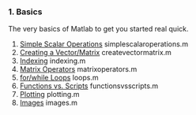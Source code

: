 ### 1. Basics
The very basics of Matlab to get you started real quick.

1. [Simple Scalar Operations](../1.%20Basics/simplescalaroperations.m) simplescalaroperations.m
2. [Creating a Vector/Matrix](../1.%20Basics/createvectormatrix.m) createvectormatrix.m
3. [Indexing](../1.%20Basics/indexing.m) indexing.m
4. [Matrix Operators](../1.%20Basics/matrixoperators.m) matrixoperators.m
5. [for/while Loops](../1.%20Basics/loops.m) loops.m
6. [Functions vs. Scripts](../1.%20Basics/functionsvsscripts.m) functionsvsscripts.m
7. [Plotting](../1.%20Basics/plotting.m) plotting.m
8. [Images](../1.%20Basics/images.m) images.m